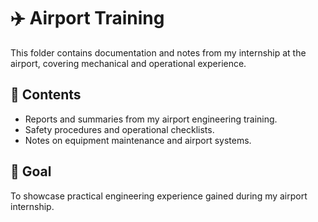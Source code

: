 # ✈️ Airport Training

This folder contains documentation and notes from my internship at the airport, covering mechanical and operational experience.

## 📂 Contents
- Reports and summaries from my airport engineering training.
- Safety procedures and operational checklists.
- Notes on equipment maintenance and airport systems.

## 🎯 Goal
To showcase practical engineering experience gained during my airport internship.

